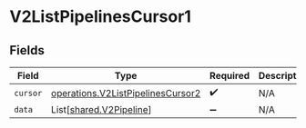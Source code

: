 # V2ListPipelinesCursor1


## Fields

| Field                                                                                  | Type                                                                                   | Required                                                                               | Description                                                                            |
| -------------------------------------------------------------------------------------- | -------------------------------------------------------------------------------------- | -------------------------------------------------------------------------------------- | -------------------------------------------------------------------------------------- |
| `cursor`                                                                               | [operations.V2ListPipelinesCursor2](../../models/operations/v2listpipelinescursor2.md) | :heavy_check_mark:                                                                     | N/A                                                                                    |
| `data`                                                                                 | List[[shared.V2Pipeline](../../models/shared/v2pipeline.md)]                           | :heavy_minus_sign:                                                                     | N/A                                                                                    |
